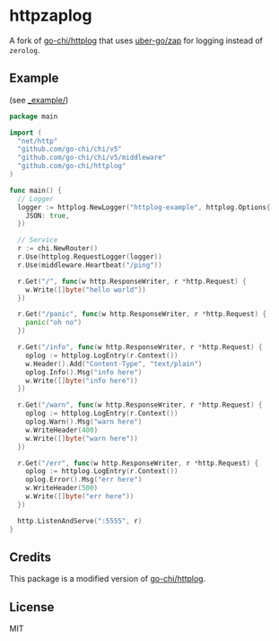 httpzaplog
=======

A fork of [go-chi/httplog](https://github.com/go-chi/httplog) that uses [uber-go/zap](https://github.com/uber-go/zap)
for logging instead of `zerolog`.

## Example

(see [_example/](./_example/main.go))

```go
package main

import (
  "net/http"
  "github.com/go-chi/chi/v5"
  "github.com/go-chi/chi/v5/middleware"
  "github.com/go-chi/httplog"
)

func main() {
  // Logger
  logger := httplog.NewLogger("httplog-example", httplog.Options{
    JSON: true,
  })

  // Service
  r := chi.NewRouter()
  r.Use(httplog.RequestLogger(logger))
  r.Use(middleware.Heartbeat("/ping"))

  r.Get("/", func(w http.ResponseWriter, r *http.Request) {
    w.Write([]byte("hello world"))
  })

  r.Get("/panic", func(w http.ResponseWriter, r *http.Request) {
    panic("oh no")
  })

  r.Get("/info", func(w http.ResponseWriter, r *http.Request) {
    oplog := httplog.LogEntry(r.Context())
    w.Header().Add("Content-Type", "text/plain")
    oplog.Info().Msg("info here")
    w.Write([]byte("info here"))
  })

  r.Get("/warn", func(w http.ResponseWriter, r *http.Request) {
    oplog := httplog.LogEntry(r.Context())
    oplog.Warn().Msg("warn here")
    w.WriteHeader(400)
    w.Write([]byte("warn here"))
  })

  r.Get("/err", func(w http.ResponseWriter, r *http.Request) {
    oplog := httplog.LogEntry(r.Context())
    oplog.Error().Msg("err here")
    w.WriteHeader(500)
    w.Write([]byte("err here"))
  })

  http.ListenAndServe(":5555", r)
}

```

## Credits

This package is a modified version of [go-chi/httplog](https://github.com/go-chi/httplog).


## License

MIT
